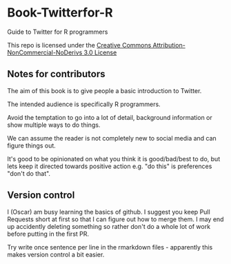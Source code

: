 # Book-Twitterfor-R
Guide to Twitter for R programmers

This repo is licensed under the [Creative Commons Attribution-NonCommercial-NoDerivs 3.0 License](https://creativecommons.org/licenses/by-nc-nd/3.0/us/)


## Notes for contributors

The aim of this book is to give people a basic introduction to Twitter. 

The intended audience is specifically R programmers.

Avoid the temptation to go into a lot of detail, background information or show multiple ways to do things. 

We can assume the reader is not completely new to social media and can figure things out. 

It's good to be opinionated on what you think it is good/bad/best to do, but lets keep it directed towards positive action e.g. "do this" is preferences "don't do that".

## Version control

I (Oscar) am busy learning the basics of github. I suggest you keep Pull Requests short at first so that I can figure out how to merge them. I may end up accidently deleting something so rather don't do a whole lot of work before putting in the first PR. 

Try write once sentence per line in the rmarkdown files - apparently this makes version control a bit easier. 

